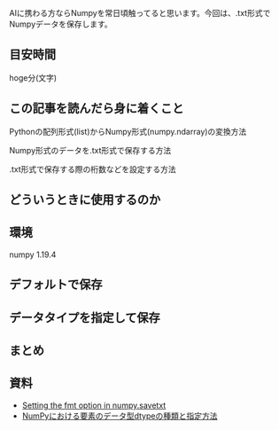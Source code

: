 AIに携わる方ならNumpyを常日頃触ってると思います。今回は、.txt形式でNumpyデータを保存します。

## 目安時間
hoge分(文字)

## この記事を読んだら身に着くこと
Pythonの配列形式(list)からNumpy形式(numpy.ndarray)の変換方法

Numpy形式のデータを.txt形式で保存する方法

.txt形式で保存する際の桁数などを設定する方法

## どういうときに使用するのか


## 環境
numpy 1.19.4


## デフォルトで保存


## データタイプを指定して保存


## まとめ



## 資料
- [Setting the fmt option in numpy.savetxt](https://stackoverrun.com/ja/q/4637922)
- [NumPyにおける要素のデータ型dtypeの種類と指定方法](https://deepage.net/features/numpy-dtype.html)
